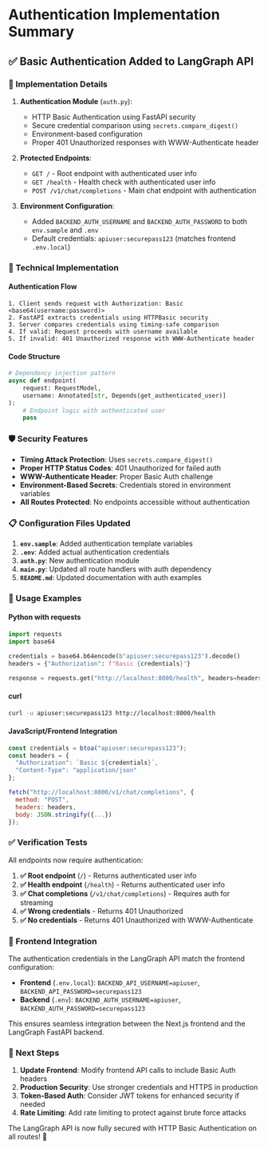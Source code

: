 # Authentication Implementation Summary

## ✅ Basic Authentication Added to LangGraph API

### 🔐 Implementation Details

1. **Authentication Module** (`auth.py`):
   - HTTP Basic Authentication using FastAPI security
   - Secure credential comparison using `secrets.compare_digest()`
   - Environment-based configuration
   - Proper 401 Unauthorized responses with WWW-Authenticate header

2. **Protected Endpoints**:
   - `GET /` - Root endpoint with authenticated user info
   - `GET /health` - Health check with authenticated user info  
   - `POST /v1/chat/completions` - Main chat endpoint with authentication

3. **Environment Configuration**:
   - Added `BACKEND_AUTH_USERNAME` and `BACKEND_AUTH_PASSWORD` to both `env.sample` and `.env`
   - Default credentials: `apiuser:securepass123` (matches frontend `.env.local`)

### 🔧 Technical Implementation

#### Authentication Flow
```
1. Client sends request with Authorization: Basic <base64(username:password)>
2. FastAPI extracts credentials using HTTPBasic security
3. Server compares credentials using timing-safe comparison
4. If valid: Request proceeds with username available
5. If invalid: 401 Unauthorized response with WWW-Authenticate header
```

#### Code Structure
```python
# Dependency injection pattern
async def endpoint(
    request: RequestModel,
    username: Annotated[str, Depends(get_authenticated_user)]
):
    # Endpoint logic with authenticated user
    pass
```

### 🛡️ Security Features

- **Timing Attack Protection**: Uses `secrets.compare_digest()`
- **Proper HTTP Status Codes**: 401 Unauthorized for failed auth
- **WWW-Authenticate Header**: Proper Basic Auth challenge
- **Environment-Based Secrets**: Credentials stored in environment variables
- **All Routes Protected**: No endpoints accessible without authentication

### 📋 Configuration Files Updated

1. **`env.sample`**: Added authentication template variables
2. **`.env`**: Added actual authentication credentials
3. **`auth.py`**: New authentication module
4. **`main.py`**: Updated all route handlers with auth dependency
5. **`README.md`**: Updated documentation with auth examples

### 🚀 Usage Examples

#### Python with requests
```python
import requests
import base64

credentials = base64.b64encode(b"apiuser:securepass123").decode()
headers = {"Authorization": f"Basic {credentials}"}

response = requests.get("http://localhost:8000/health", headers=headers)
```

#### curl
```bash
curl -u apiuser:securepass123 http://localhost:8000/health
```

#### JavaScript/Frontend Integration
```javascript
const credentials = btoa("apiuser:securepass123");
const headers = {
  "Authorization": `Basic ${credentials}`,
  "Content-Type": "application/json"
};

fetch("http://localhost:8000/v1/chat/completions", {
  method: "POST",
  headers: headers,
  body: JSON.stringify({...})
});
```

### ✅ Verification Tests

All endpoints now require authentication:

1. **✅ Root endpoint** (`/`) - Returns authenticated user info
2. **✅ Health endpoint** (`/health`) - Returns authenticated user info
3. **✅ Chat completions** (`/v1/chat/completions`) - Requires auth for streaming
4. **✅ Wrong credentials** - Returns 401 Unauthorized
5. **✅ No credentials** - Returns 401 Unauthorized with WWW-Authenticate

### 🔄 Frontend Integration

The authentication credentials in the LangGraph API match the frontend configuration:

- **Frontend** (`.env.local`): `BACKEND_API_USERNAME=apiuser`, `BACKEND_API_PASSWORD=securepass123`
- **Backend** (`.env`): `BACKEND_AUTH_USERNAME=apiuser`, `BACKEND_AUTH_PASSWORD=securepass123`

This ensures seamless integration between the Next.js frontend and the LangGraph FastAPI backend.

### 🎯 Next Steps

1. **Update Frontend**: Modify frontend API calls to include Basic Auth headers
2. **Production Security**: Use stronger credentials and HTTPS in production
3. **Token-Based Auth**: Consider JWT tokens for enhanced security if needed
4. **Rate Limiting**: Add rate limiting to protect against brute force attacks

The LangGraph API is now fully secured with HTTP Basic Authentication on all routes! 🎉